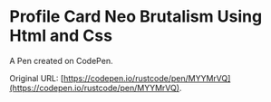 # Profile Card Neo Brutalism Using Html and Css

A Pen created on CodePen.

Original URL: [https://codepen.io/rustcode/pen/MYYMrVQ](https://codepen.io/rustcode/pen/MYYMrVQ).

